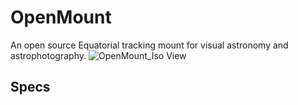 # OpenMount
An open source Equatorial tracking mount for visual astronomy and astrophotography.
![OpenMount_Iso View](https://user-images.githubusercontent.com/39034037/201945524-2bab75d9-568a-4559-b9e4-5df2221e494c.png)


## Specs
